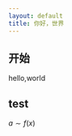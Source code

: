 ```yaml
---
layout: default
title: 你好，世界
---
```

<script type="text/javascript" async src="https://cdn.mathjax.org/mathjax/latest/MathJax.js?config=TeX-MML-AM_CHTML"> </script>
## 开始
hello,world
## test
$a\sim f(x)$

